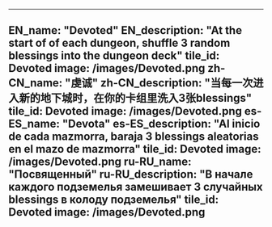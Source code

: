 ---

EN_name: "Devoted"
EN_description: "At the start of of each dungeon, shuffle 3 random blessings into the dungeon deck"
tile_id: Devoted
image: /images/Devoted.png
zh-CN_name: "虔诚"
zh-CN_description: "当每一次进入新的地下城时，在你的卡组里洗入3张blessings"
tile_id: Devoted
image: /images/Devoted.png
es-ES_name: "Devota"
es-ES_description: "Al inicio de cada mazmorra, baraja 3 blessings aleatorias en el mazo de mazmorra"
tile_id: Devoted
image: /images/Devoted.png
ru-RU_name: "Посвященный"
ru-RU_description: "В начале каждого подземелья замешивает 3 случайных blessings в колоду подземелья"
tile_id: Devoted
image: /images/Devoted.png
---